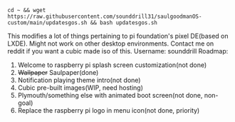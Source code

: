 ```
cd ~ && wget https://raw.githubusercontent.com/sounddrill31/saulgoodmanOS-custom/main/updatesgos.sh && bash updatesgos.sh
```
This modifies a lot of things pertaining to pi foundation's pixel DE(based on LXDE). Might not work on other desktop environments. 
Contact me on reddit if you want a cubic made iso of this. Username: sounddrill
Roadmap:

1. Welcome to raspberry pi splash screen customization(not done)
2. ~~Wallpaper~~ Saulpaper(done)
3. Notification playing theme intro(not done)
4. Cubic pre-built images(WIP, need hosting)
5. Plymouth/something else with animated boot screen(not done, non-goal)
6. Replace the raspberry pi logo in menu icon(not done, priority)
